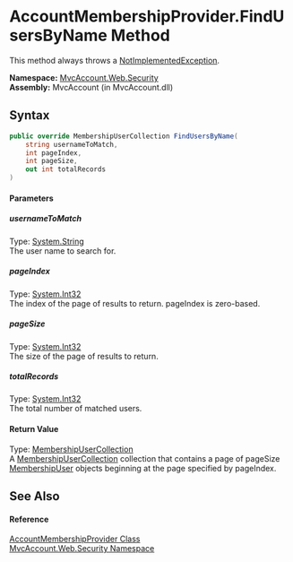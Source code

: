 AccountMembershipProvider.FindUsersByName Method
================================================
This method always throws a [NotImplementedException][1].

**Namespace:** [MvcAccount.Web.Security][2]  
**Assembly:** MvcAccount (in MvcAccount.dll)

Syntax
------

```csharp
public override MembershipUserCollection FindUsersByName(
	string usernameToMatch,
	int pageIndex,
	int pageSize,
	out int totalRecords
)
```

#### Parameters

##### *usernameToMatch*
Type: [System.String][3]  
The user name to search for.

##### *pageIndex*
Type: [System.Int32][4]  
The index of the page of results to return. pageIndex is zero-based.

##### *pageSize*
Type: [System.Int32][4]  
The size of the page of results to return.

##### *totalRecords*
Type: [System.Int32][4]  
The total number of matched users.

#### Return Value
Type: [MembershipUserCollection][5]  
 A [MembershipUserCollection][5] collection that contains a page of pageSize [MembershipUser][6] objects beginning at the page specified by pageIndex. 

See Also
--------

#### Reference
[AccountMembershipProvider Class][7]  
[MvcAccount.Web.Security Namespace][2]  

[1]: http://msdn.microsoft.com/en-us/library/6byb74h9
[2]: ../README.md
[3]: http://msdn.microsoft.com/en-us/library/s1wwdcbf
[4]: http://msdn.microsoft.com/en-us/library/td2s409d
[5]: http://msdn.microsoft.com/en-us/library/3xe386wc
[6]: http://msdn.microsoft.com/en-us/library/d1b506ez
[7]: README.md